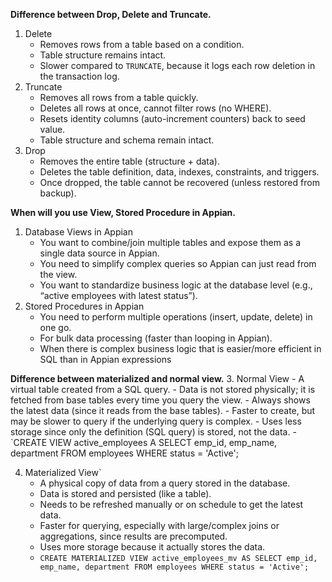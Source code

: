**Difference between Drop, Delete and Truncate.**
1. Delete
	- Removes rows from a table based on a condition.
	- Table structure remains intact.
	- Slower compared to `TRUNCATE`, because it logs each row deletion in the transaction log.
2. Truncate
	- Removes all rows from a table quickly.
	- Deletes all rows at once, cannot filter rows (no WHERE).
	- Resets identity columns (auto-increment counters) back to seed value.
	- Table structure and schema remain intact.
3. Drop
	-  Removes the entire table (structure + data).
	-  Deletes the table definition, data, indexes, constraints, and triggers.
	-  Once dropped, the table cannot be recovered (unless restored from backup).

**When will you use View, Stored Procedure in Appian.**
1. Database Views in Appian
	- You want to combine/join multiple tables and expose them as a single data source in Appian.
	- You need to simplify complex queries so Appian can just read from the view.
	- You want to standardize business logic at the database level (e.g., “active employees with latest status”).
2. Stored Procedures in Appian
	- You need to perform multiple operations (insert, update, delete) in one go.
	- For bulk data processing (faster than looping in Appian).
	- When there is complex business logic that is easier/more efficient in SQL than in Appian expressions
	 
**Difference between materialized and normal view.**
3. Normal View
	- A virtual table created from a SQL query.
	- Data is not stored physically; it is fetched from base tables every time you query the view.
	- Always shows the latest data (since it reads from the base tables).
	- Faster to create, but may be slower to query if the underlying query is complex.
	- Uses less storage since only the definition (SQL query) is stored, not the data.
	- `CREATE VIEW active_employees A SELECT emp_id, emp_name, department FROM employees WHERE status = 'Active';

4. Materialized View`
	- A physical copy of data from a query stored in the database.
	- Data is stored and persisted (like a table).
	- Needs to be refreshed manually or on schedule to get the latest data.
	- Faster for querying, especially with large/complex joins or aggregations, since results are precomputed.
	- Uses more storage because it actually stores the data.
	- `CREATE MATERIALIZED VIEW active_employees_mv AS SELECT emp_id, emp_name, department FROM employees WHERE status = 'Active';`


		   